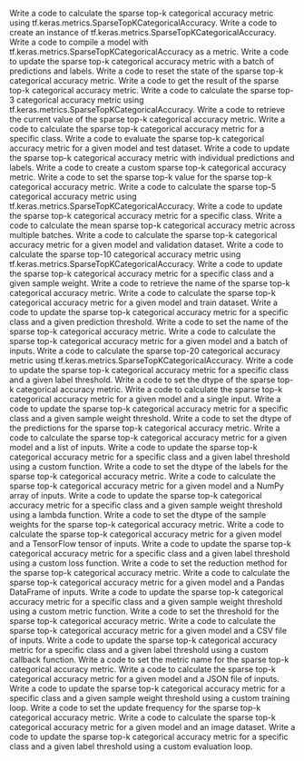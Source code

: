 Write a code to calculate the sparse top-k categorical accuracy metric using tf.keras.metrics.SparseTopKCategoricalAccuracy.
Write a code to create an instance of tf.keras.metrics.SparseTopKCategoricalAccuracy.
Write a code to compile a model with tf.keras.metrics.SparseTopKCategoricalAccuracy as a metric.
Write a code to update the sparse top-k categorical accuracy metric with a batch of predictions and labels.
Write a code to reset the state of the sparse top-k categorical accuracy metric.
Write a code to get the result of the sparse top-k categorical accuracy metric.
Write a code to calculate the sparse top-3 categorical accuracy metric using tf.keras.metrics.SparseTopKCategoricalAccuracy.
Write a code to retrieve the current value of the sparse top-k categorical accuracy metric.
Write a code to calculate the sparse top-k categorical accuracy metric for a specific class.
Write a code to evaluate the sparse top-k categorical accuracy metric for a given model and test dataset.
Write a code to update the sparse top-k categorical accuracy metric with individual predictions and labels.
Write a code to create a custom sparse top-k categorical accuracy metric.
Write a code to set the sparse top-k value for the sparse top-k categorical accuracy metric.
Write a code to calculate the sparse top-5 categorical accuracy metric using tf.keras.metrics.SparseTopKCategoricalAccuracy.
Write a code to update the sparse top-k categorical accuracy metric for a specific class.
Write a code to calculate the mean sparse top-k categorical accuracy metric across multiple batches.
Write a code to calculate the sparse top-k categorical accuracy metric for a given model and validation dataset.
Write a code to calculate the sparse top-10 categorical accuracy metric using tf.keras.metrics.SparseTopKCategoricalAccuracy.
Write a code to update the sparse top-k categorical accuracy metric for a specific class and a given sample weight.
Write a code to retrieve the name of the sparse top-k categorical accuracy metric.
Write a code to calculate the sparse top-k categorical accuracy metric for a given model and train dataset.
Write a code to update the sparse top-k categorical accuracy metric for a specific class and a given prediction threshold.
Write a code to set the name of the sparse top-k categorical accuracy metric.
Write a code to calculate the sparse top-k categorical accuracy metric for a given model and a batch of inputs.
Write a code to calculate the sparse top-20 categorical accuracy metric using tf.keras.metrics.SparseTopKCategoricalAccuracy.
Write a code to update the sparse top-k categorical accuracy metric for a specific class and a given label threshold.
Write a code to set the dtype of the sparse top-k categorical accuracy metric.
Write a code to calculate the sparse top-k categorical accuracy metric for a given model and a single input.
Write a code to update the sparse top-k categorical accuracy metric for a specific class and a given sample weight threshold.
Write a code to set the dtype of the predictions for the sparse top-k categorical accuracy metric.
Write a code to calculate the sparse top-k categorical accuracy metric for a given model and a list of inputs.
Write a code to update the sparse top-k categorical accuracy metric for a specific class and a given label threshold using a custom function.
Write a code to set the dtype of the labels for the sparse top-k categorical accuracy metric.
Write a code to calculate the sparse top-k categorical accuracy metric for a given model and a NumPy array of inputs.
Write a code to update the sparse top-k categorical accuracy metric for a specific class and a given sample weight threshold using a lambda function.
Write a code to set the dtype of the sample weights for the sparse top-k categorical accuracy metric.
Write a code to calculate the sparse top-k categorical accuracy metric for a given model and a TensorFlow tensor of inputs.
Write a code to update the sparse top-k categorical accuracy metric for a specific class and a given label threshold using a custom loss function.
Write a code to set the reduction method for the sparse top-k categorical accuracy metric.
Write a code to calculate the sparse top-k categorical accuracy metric for a given model and a Pandas DataFrame of inputs.
Write a code to update the sparse top-k categorical accuracy metric for a specific class and a given sample weight threshold using a custom metric function.
Write a code to set the threshold for the sparse top-k categorical accuracy metric.
Write a code to calculate the sparse top-k categorical accuracy metric for a given model and a CSV file of inputs.
Write a code to update the sparse top-k categorical accuracy metric for a specific class and a given label threshold using a custom callback function.
Write a code to set the metric name for the sparse top-k categorical accuracy metric.
Write a code to calculate the sparse top-k categorical accuracy metric for a given model and a JSON file of inputs.
Write a code to update the sparse top-k categorical accuracy metric for a specific class and a given sample weight threshold using a custom training loop.
Write a code to set the update frequency for the sparse top-k categorical accuracy metric.
Write a code to calculate the sparse top-k categorical accuracy metric for a given model and an image dataset.
Write a code to update the sparse top-k categorical accuracy metric for a specific class and a given label threshold using a custom evaluation loop.